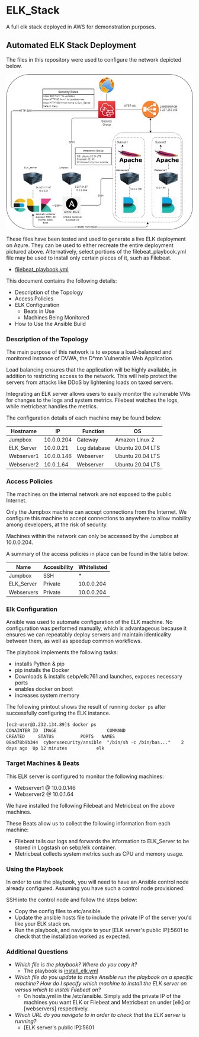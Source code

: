 # ELK_Stack
A full elk stack deployed in AWS for demonstration purposes.

## Automated ELK Stack Deployment

The files in this repository were used to configure the network depicted below.

![](https://raw.githubusercontent.com/TheSneakyOnion/ELK_Stack/main/Diagrams/ELK_Stack.png)

These files have been tested and used to generate a live ELK deployment on Azure. They can be used to either recreate the entire deployment pictured above. Alternatively, select portions of the filebeat_playbook.yml file may be used to install only certain pieces of it, such as Filebeat.

  - [filebeat_playbook.yml](https://github.com/TheSneakyOnion/ELK_Stack/blob/main/Ansible/filebeat_playbook.yml)

This document contains the following details:
- Description of the Topology
- Access Policies
- ELK Configuration
  - Beats in Use
  - Machines Being Monitored
- How to Use the Ansible Build


### Description of the Topology

The main purpose of this network is to expose a load-balanced and monitored instance of DVWA, the D*mn Vulnerable Web Application.

Load balancing ensures that the application will be highly available, in addition to restricting access to the network. This will help protect the servers from attacks like DDoS by lightening loads on taxed servers. 

Integrating an ELK server allows users to easily monitor the vulnerable VMs for changes to the logs and system metrics. Filebeat watches the logs, while metricbeat handles the metrics.

The configuration details of each machine may be found below.

| Hostname   | IP         | Function     | OS               |
|------------|------------|--------------|------------------|
| Jumpbox    | 10.0.0.204 | Gateway      | Amazon Linux 2   |
| ELK_Server | 10.0.0.21  | Log database | Ubuntu 20.04 LTS |
| Webserver1 | 10.0.0.146 | Webserver    | Ubuntu 20.04 LTS |
| Webserver2 | 10.0.1.64  | Webserver    | Ubuntu 20.04 LTS |

### Access Policies

The machines on the internal network are not exposed to the public Internet. 

Only the Jumpbox machine can accept connections from the Internet. We configure this machine to accept connections to anywhere to allow mobility among developers, at the risk of security.

Machines within the network can only be accessed by the Jumpbox at 10.0.0.204.

A summary of the access policies in place can be found in the table below.

| Name       | Accesibility | Whitelisted |
|------------|--------------|-------------|
| Jumpbox    | SSH          | *           |
| ELK_Server | Private      | 10.0.0.204  |
| Webservers | Private      | 10.0.0.204  |

### Elk Configuration

Ansible was used to automate configuration of the ELK machine. No configuration was performed manually, which is advantageous because it ensures we can repeatably deploy servers and maintain identicality between them, as well as speedup common workflows.

The playbook implements the following tasks:
 - installs Python & pip
 - pip installs the Docker
 - Downloads & installs sebp/elk:761 and launches, exposes necessary ports
 - enables docker on boot
 - increases system memory

The following printout shows the result of running `docker ps` after successfully configuring the ELK instance.
````
[ec2-user@3.232.134.89]$ docker ps
CONAINTER ID  IMAGE                   COMMAND                     CREATED     STATUS          PORTS   NAMES
08ad78b9b344  cyberxsecurity/ansible  "/bin/sh -c /bin/bas..."    2 days ago  Up 12 minutes           elk
````
### Target Machines & Beats
This ELK server is configured to monitor the following machines:
- Webserver1 @ 10.0.0.146
- Webserver2 @ 10.0.1.64

We have installed the following Filebeat and Metricbeat on the above machines.

These Beats allow us to collect the following information from each machine:
- Filebeat tails our logs and forwards the information to ELK_Server to be stored in Logstash on sebp/elk container.
- Metricbeat collects system metrics such as CPU and memory usage.

### Using the Playbook
In order to use the playbook, you will need to have an Ansible control node already configured. Assuming you have such a control node provisioned: 

SSH into the control node and follow the steps below:
- Copy the config files to etc/ansible.
- Update the ansible hosts file to include the private IP of the server you'd like your ELK stack on.
- Run the playbook, and navigate to your \[ELK server's public IP]:5601 to check that the installation worked as expected.

### Additional Questions
- _Which file is the playbook? Where do you copy it?_
    - The playbook is [install_elk.yml](https://github.com/TheSneakyOnion/ELK_Stack/blob/main/install_elk.yml)
- _Which file do you update to make Ansible run the playbook on a specific machine? How do I specify which machine to install the ELK server on versus which to install Filebeat on?_
    - On hosts.yml in the /etc/ansible. Simply add the private IP of the machines you want ELK or Filebeat and Metricbeat on under \[elk] or \[webservers] respectively. 
- _Which URL do you navigate to in order to check that the ELK server is running?_
    - \[ELK server's public IP]:5601

